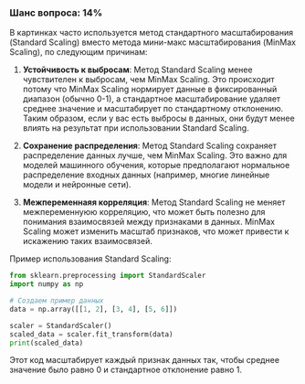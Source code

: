 ### Шанс вопроса: 14%

В картинках часто используется метод стандартного масштабирования (Standard Scaling) вместо метода мини-макс масштабирования (MinMax Scaling), по следующим причинам:

1. **Устойчивость к выбросам**: Метод Standard Scaling менее чувствителен к выбросам, чем MinMax Scaling. Это происходит потому что MinMax Scaling нормирует данные в фиксированный диапазон (обычно 0-1), а стандартное масштабирование удаляет среднее значение и масштабирует по стандартному отклонению. Таким образом, если у вас есть выбросы в данных, они будут менее влиять на результат при использовании Standard Scaling.

2. **Сохранение распределения**: Метод Standard Scaling сохраняет распределение данных лучше, чем MinMax Scaling. Это важно для моделей машинного обучения, которые предполагают нормальное распределение входных данных (например, многие линейные модели и нейронные сети).

3. **Межпеременнаяя корреляция**: Метод Standard Scaling не меняет межпеременнуюю корреляцию, что может быть полезно для понимания взаимосвязей между признаками в данных. MinMax Scaling может изменить масштаб признаков, что может привести к искажению таких взаимосвязей.

Пример использования Standard Scaling:
```python
from sklearn.preprocessing import StandardScaler
import numpy as np

# Создаем пример данных
data = np.array([[1, 2], [3, 4], [5, 6]])

scaler = StandardScaler()
scaled_data = scaler.fit_transform(data)
print(scaled_data)
```
Этот код масштабирует каждый признак данных так, чтобы среднее значение было равно 0 и стандартное отклонение равно 1.
